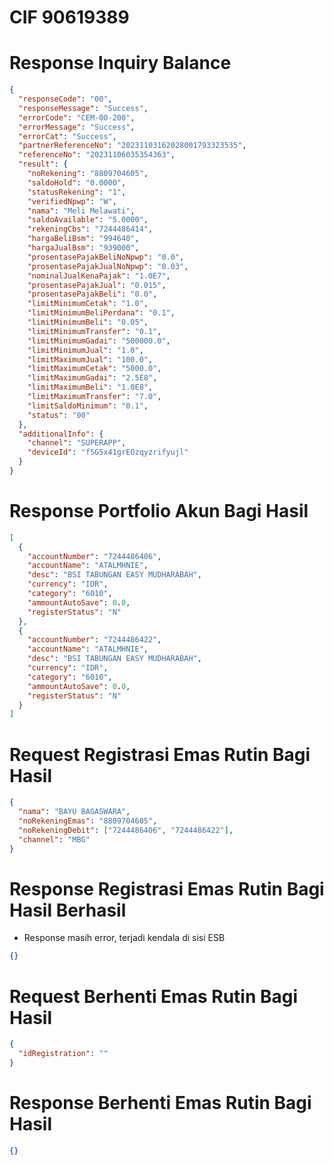 # CIF 90619389

# Response Inquiry Balance

```json
{
  "responseCode": "00",
  "responseMessage": "Success",
  "errorCode": "CEM-00-200",
  "errorMessage": "Success",
  "errorCat": "Success",
  "partnerReferenceNo": "20231103162028001793323535",
  "referenceNo": "20231106035354363",
  "result": {
    "noRekening": "8809704605",
    "saldoHold": "0.0000",
    "statusRekening": "1",
    "verifiedNpwp": "W",
    "nama": "Meli Melawati",
    "saldoAvailable": "5.0000",
    "rekeningCbs": "7244486414",
    "hargaBeliBsm": "994640",
    "hargaJualBsm": "939000",
    "prosentasePajakBeliNoNpwp": "0.0",
    "prosentasePajakJualNoNpwp": "0.03",
    "nominalJualKenaPajak": "1.0E7",
    "prosentasePajakJual": "0.015",
    "prosentasePajakBeli": "0.0",
    "limitMinimumCetak": "1.0",
    "limitMinimumBeliPerdana": "0.1",
    "limitMinimumBeli": "0.05",
    "limitMinimumTransfer": "0.1",
    "limitMinimumGadai": "500000.0",
    "limitMinimumJual": "1.0",
    "limitMaximumJual": "100.0",
    "limitMaximumCetak": "5000.0",
    "limitMaximumGadai": "2.5E8",
    "limitMaximumBeli": "1.0E8",
    "limitMaximumTransfer": "7.0",
    "limitSaldoMinimum": "0.1",
    "status": "00"
  },
  "additionalInfo": {
    "channel": "SUPERAPP",
    "deviceId": "f5G5x41grEOzqyzrifyujl"
  }
}
```

# Response Portfolio Akun Bagi Hasil

```json
[
  {
    "accountNumber": "7244486406",
    "accountName": "ATALMHNIE",
    "desc": "BSI TABUNGAN EASY MUDHARABAH",
    "currency": "IDR",
    "category": "6010",
    "ammountAutoSave": 0.0,
    "registerStatus": "N"
  },
  {
    "accountNumber": "7244486422",
    "accountName": "ATALMHNIE",
    "desc": "BSI TABUNGAN EASY MUDHARABAH",
    "currency": "IDR",
    "category": "6010",
    "ammountAutoSave": 0.0,
    "registerStatus": "N"
  }
]
```

# Request Registrasi Emas Rutin Bagi Hasil

```json
{
  "nama": "BAYU BAGASWARA",
  "noRekeningEmas": "8809704605",
  "noRekeningDebit": ["7244486406", "7244486422"],
  "channel": "MBG"
}
```

# Response Registrasi Emas Rutin Bagi Hasil Berhasil

- Response masih error, terjadi kendala di sisi ESB

```json
{}
```

# Request Berhenti Emas Rutin Bagi Hasil

```json
{
  "idRegistration": ""
}
```

# Response Berhenti Emas Rutin Bagi Hasil

```json
{}
```

